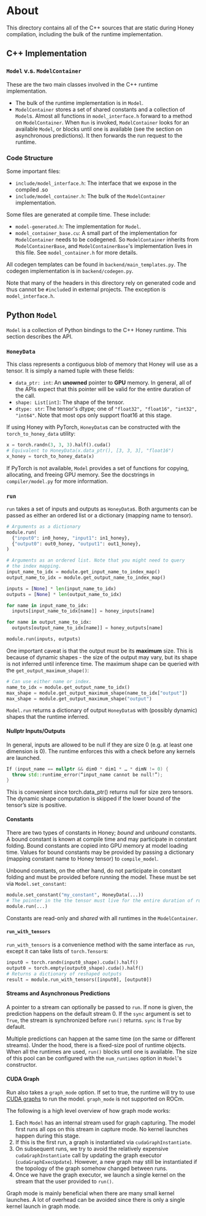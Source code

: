 # About

This directory contains all of the C++ sources that are static during Honey compilation, including the bulk of the runtime implementation.

## C++ Implementation

### `Model` v.s. `ModelContainer`

These are the two main classes involved in the C++ runtime implementation.

* The bulk of the runtime implementation is in `Model`.
* `ModelContainer` stores a set of shared constants and a collection of `Model`s. Almost all functions in `model_interface.h` forward to a method on `ModelContainer`. When `Run` is invoked, `ModelContainer` looks for an available `Model`, or blocks until one is available (see the section on asynchronous predictions). It then forwards the run request to the runtime.

### Code Structure

Some important files:
* `include/model_interface.h`: The interface that we expose in the compiled .so
* `include/model_container.h`: The bulk of the `ModelContainer` implementation.

Some files are generated at compile time. These include:
* `model-generated.h`: The implementation for `Model`.
* `model_container_base.cu`: A small part of the implementation for `ModelContainer` needs to be codegened. So `ModelContainer` inherits from `ModelContainerBase`, and `ModelContainerBase`'s implementation lives in this file. See `model_container.h` for more details.

All codegen templates can be found in `backend/main_templates.py`. The codegen implementation is in `backend/codegen.py`.

Note that many of the headers in this directory rely on generated code and thus cannot be `#include`d in external projects. The exception is `model_interface.h`.

## Python `Model`

`Model` is a collection of Python bindings to the C++ Honey runtime. This section describes the API.

### `HoneyData`

This class represents a contiguous blob of memory that Honey will use as a tensor. It is simply a named tuple with these fields:

* `data_ptr: int`: An **unowned** pointer to **GPU** memory. In general, all of the APIs expect that this pointer will be valid for the entire duration of the call.
* `shape: List[int]`: The shape of the tensor.
* `dtype: str`: The tensor's dtype; one of `"float32", "float16", "int32", "int64"`. Note that most ops only support float16 at this stage.

If using Honey with PyTorch, `HoneyData`s can be constructed with the `torch_to_honey_data` utility:

```python
x = torch.randn(3, 3, 3).half().cuda()
# Equivalent to HoneyData(x.data_ptr(), [3, 3, 3], "float16")
x_honey = torch_to_honey_data(x)
```

If PyTorch is not available, `Model` provides a set of functions for copying, allocating, and freeing GPU memory. See the docstrings in `compiler/model.py` for more information.

### `run`

`run` takes a set of inputs and outputs as `HoneyData`s. Both arguments can be passed as either an ordered list or a dictionary (mapping name to tensor).

```python
# Arguments as a dictionary
module.run(
  {"input0": in0_honey, "input1": in1_honey},
  {"output0": out0_honey, "output1": out1_honey},
)

# Arguments as an ordered list. Note that you might need to query
# the index mapping.
input_name_to_idx = module.get_input_name_to_index_map()
output_name_to_idx = module.get_output_name_to_index_map()

inputs = [None] * len(input_name_to_idx)
outputs = [None] * len(output_name_to_idx)

for name in input_name_to_idx:
  inputs[input_name_to_idx[name]] = honey_inputs[name]

for name in output_name_to_idx:
  outputs[output_name_to_idx[name]] = honey_outputs[name]

module.run(inputs, outputs)
```

One important caveat is that the output must be its **maximum** size. This is because of dynamic shapes - the size of the output may vary, but its shape is not inferred until inference time. The maximum shape can be queried with the `get_output_maximum_shape()`:

```python
# Can use either name or index.
name_to_idx = module.get_output_name_to_idx()
max_shape = module.get_output_maximum_shape(name_to_idx["output"])
max_shape = module.get_output_maximum_shape("output")
```

`Model.run` returns a dictionary of output `HoneyData`s with (possibly dynamic) shapes that the runtime inferred.

#### Nullptr Inputs/Outputs

In general, inputs are allowed to be null if they are size 0 (e.g. at least one dimension is 0). The runtime enforces this with a check before any kernels are launched.

```cpp
If (input_name == nullptr && dim0 * dim1 * … * dimN != 0) {
  throw std::runtime_error(“input_name cannot be null!”);
}
```

This is convenient since torch.data_ptr() returns null for size zero tensors. The dynamic shape computation is skipped if the lower bound of the tensor’s size is positive.

#### Constants

There are two types of constants in Honey; *bound* and *unbound* constants. A bound constant is known at compile time and may participate in constant folding. Bound constants are copied into GPU memory at model loading time. Values for bound constants may be provided by passing a dictionary (mapping constant name to Honey tensor) to `compile_model`.

Unbound constants, on the other hand, do not participate in constant folding and must be provided before running the model. These must be set via `Model.set_constant`:

```python
module.set_constant("my_constant", HoneyData(...))
# The pointer in the the tensor must live for the entire duration of run()
module.run(...)
```

Constants are read-only and *shared* with all runtimes in the `ModelContainer`.

#### `run_with_tensors`
`run_with_tensors` is a convenience method with the same interface as `run`, except it can take lists of `torch.Tensor`s:

```python
input0 = torch.randn(input0_shape).cuda().half()
output0 = torch.empty(output0_shape).cuda().half()
# Returns a dictionary of reshaped outputs
result = module.run_with_tensors([input0], [output0])
```

#### Streams and Asynchronous Predictions

A pointer to a stream can optionally be passed to `run`. If none is given, the prediction happens on the default stream 0. If the `sync` argument is set to `True`, the stream is synchronized before `run()` returns. `sync` is `True` by default.

Multiple predictions can happen at the same time (on the same or different streams). Under the hood, there is a fixed-size pool of runtime objects. When all the runtimes are used, `run()` blocks until one is available.
The size of this pool can be configured with the `num_runtimes` option in `Model`'s constructor.

#### CUDA Graph

Run also takes a `graph_mode` option. If set to true, the runtime will try to use [CUDA graphs](https://developer.nvidia.com/blog/cuda-graphs/) to run the model. `graph_mode` is not supported on ROCm.

The following is a high level overview of how graph mode works:

1) Each `Model` has an internal stream used for graph capturing. The model first runs all ops on this stream in capture mode. No kernel launches happen during this stage.
2) If this is the first run, a graph is instantiated via `cudaGraphInstantiate`.
3) On subsequent runs, we try to avoid the relatively expensive `cudaGraphInstantiate` call by updating the graph executor (`cudaGraphExecUpdate`). However, a new graph may still be instantiated if the topology of the graph somehow changed between runs.
4) Once we have the graph executor, we launch a single kernel on the stream that the user provided to `run()`.

Graph mode is mainly beneficial when there are many small kernel launches. A lot of overhead can be avoided since there is only a single kernel launch in graph mode.
